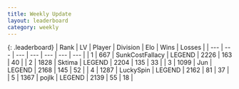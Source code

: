 ```yaml
---
title: Weekly Update
layout: leaderboard
category: weekly
---
```


{: .leaderboard}
| Rank | LV | Player | Division | Elo | Wins | Losses |
| --- | --- | --- | --- | --- | --- | --- |
| <span data-change="1">1</span> | 667 | <span title="ID: 402846">SunkCostFallacy</span> | LEGEND | <span data-change="55">2226</span> | <span data-change="76">163</span> | <span data-change="17">40</span> |
| <span data-change="-1">2</span> | 1828 | <span title="ID: 353063">Sktima</span> | LEGEND | <span data-change="2">2204</span> | <span data-change="14">135</span> | <span data-change="4">33</span> |
| <span data-change="8">3</span> | 1099 | <span title="ID: 294236">Jun</span> | LEGEND | <span data-change="132">2168</span> | <span data-change="59">145</span> | <span data-change="12">52</span> |
| <span data-change="1">4</span> | 1287 | <span title="ID: 498412">LuckySpin</span> | LEGEND | <span data-change="99">2162</span> | <span data-change="19">81</span> | <span data-change="2">37</span> |
| <span data-change="71">5</span> | 1367 | <span title="ID: 4783">pojlk</span> | LEGEND | <span data-change="264">2139</span> | <span data-change="44">55</span> | <span data-change="8">18</span> |